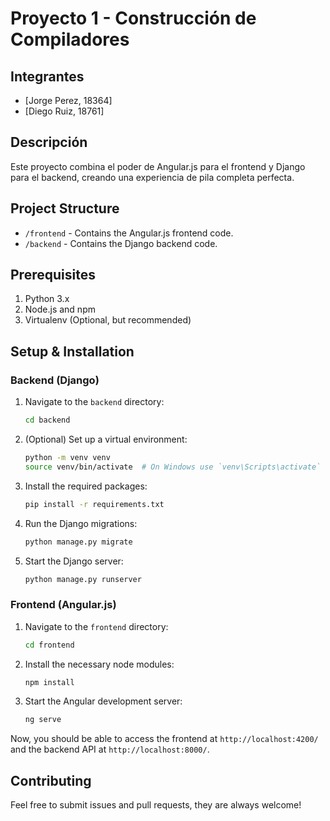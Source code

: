 # Proyecto 1 - Construcción de Compiladores

## Integrantes

- [Jorge Perez, 18364]
- [Diego Ruiz, 18761]

## Descripción

Este proyecto combina el poder de Angular.js para el frontend y Django para el backend, creando una experiencia de pila completa perfecta.

## Project Structure

- `/frontend` - Contains the Angular.js frontend code.
- `/backend` - Contains the Django backend code.

## Prerequisites

1. Python 3.x
2. Node.js and npm
3. Virtualenv (Optional, but recommended)

## Setup & Installation

### Backend (Django)

1. Navigate to the `backend` directory:

   ```bash
   cd backend
   ```

2. (Optional) Set up a virtual environment:

   ```bash
   python -m venv venv
   source venv/bin/activate  # On Windows use `venv\Scripts\activate`
   ```

3. Install the required packages:

   ```bash
   pip install -r requirements.txt
   ```

4. Run the Django migrations:

   ```bash
   python manage.py migrate
   ```

5. Start the Django server:
   ```bash
   python manage.py runserver
   ```

### Frontend (Angular.js)

1. Navigate to the `frontend` directory:

   ```bash
   cd frontend
   ```

2. Install the necessary node modules:

   ```bash
   npm install
   ```

3. Start the Angular development server:
   ```bash
   ng serve
   ```

Now, you should be able to access the frontend at `http://localhost:4200/` and the backend API at `http://localhost:8000/`.

## Contributing

Feel free to submit issues and pull requests, they are always welcome!
